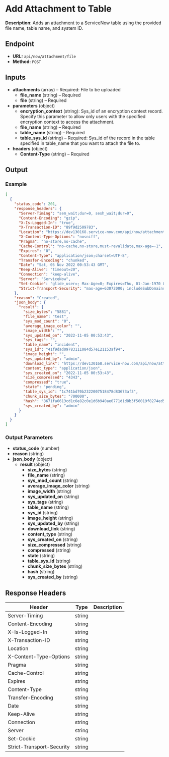 # Add Attachment to Table

**Description**: Adds an attachment to a ServiceNow table using the provided file name, table name, and system ID.

## Endpoint

- **URL:** `api/now/attachment/file`
- **Method:** `POST`
## Inputs

- **attachments** (array) – Required: File to be uploaded
  - **file_name** (string) – Required
  - **file** (string) – Required
- **parameters** (object)
  - **encryption_context** (string): Sys_id of an encryption context record. Specify this parameter to allow only users with the specified encryption context to access the attachment.
  - **file_name** (string) – Required
  - **table_name** (string) – Required
  - **table_sys_id** (string) – Required: Sys_id of the record in the table specified in table_name that you want to attach the file to.
- **headers** (object)
  - **Content-Type** (string) – Required
## Output

### Example

```json
[
  {
    "status_code": 201,
    "response_headers": {
      "Server-Timing": "sem_wait;dur=0, sesh_wait;dur=0",
      "Content-Encoding": "gzip",
      "X-Is-Logged-In": "true",
      "X-Transaction-ID": "89f9d2509783",
      "Location": "https://dev130168.service-now.com/api/now/attachment/41f9dad09783111084d57e121153af94/file",
      "X-Content-Type-Options": "nosniff",
      "Pragma": "no-store,no-cache",
      "Cache-Control": "no-cache,no-store,must-revalidate,max-age=-1",
      "Expires": "0",
      "Content-Type": "application/json;charset=UTF-8",
      "Transfer-Encoding": "chunked",
      "Date": "Sat, 05 Nov 2022 00:53:43 GMT",
      "Keep-Alive": "timeout=20",
      "Connection": "keep-alive",
      "Server": "ServiceNow",
      "Set-Cookie": "glide_user=; Max-Age=0; Expires=Thu, 01-Jan-1970 00:00:10 GMT; Path=/; HttpOnly; SameSite=None; Secure, glide_user_session=; Max-Age=0; Expires=Thu, 01-Jan-1970 00:00:10 GMT; Path=/; HttpOnly; SameSite=None; Secure, glide_user_route=glide.f6d1c4085a807931391acf9b7192b09e; Max-Age=2147483647; Expires=Thu, 23-Nov-2090 04:07:50 GMT; Path=/; HttpOnly; SameSite=None; Secure, glide_session_store=09F91ADC9743111084D57E121153AFDE; Max-Age=1800; Expires=Sat, 05-Nov-2022 01:23:43 GMT; Path=/; HttpOnly; SameSite=None; Secure",
      "Strict-Transport-Security": "max-age=63072000; includeSubDomains"
    },
    "reason": "Created",
    "json_body": {
      "result": {
        "size_bytes": "5881",
        "file_name": "test",
        "sys_mod_count": "0",
        "average_image_color": "",
        "image_width": "",
        "sys_updated_on": "2022-11-05 00:53:43",
        "sys_tags": "",
        "table_name": "incident",
        "sys_id": "41f9dad09783111084d57e121153af94",
        "image_height": "",
        "sys_updated_by": "admin",
        "download_link": "https://dev130168.service-now.com/api/now/attachment/41f9dad09783111084d57e121153af94/file",
        "content_type": "application/json",
        "sys_created_on": "2022-11-05 00:53:43",
        "size_compressed": "4343",
        "compressed": "true",
        "state": "pending",
        "table_sys_id": "1c741bd70b2322007518478d83673af3",
        "chunk_size_bytes": "700000",
        "hash": "8671fa6613cd1c6e82c0e1d6b940ae0771d1d8b3f56019f8274ed501407ffc2a",
        "sys_created_by": "admin"
      }
    }
  }
]
```
### Output Parameters

- **status_code** (number)
- **reason** (string)
- **json_body** (object)
  - **result** (object)
    - **size_bytes** (string)
    - **file_name** (string)
    - **sys_mod_count** (string)
    - **average_image_color** (string)
    - **image_width** (string)
    - **sys_updated_on** (string)
    - **sys_tags** (string)
    - **table_name** (string)
    - **sys_id** (string)
    - **image_height** (string)
    - **sys_updated_by** (string)
    - **download_link** (string)
    - **content_type** (string)
    - **sys_created_on** (string)
    - **size_compressed** (string)
    - **compressed** (string)
    - **state** (string)
    - **table_sys_id** (string)
    - **chunk_size_bytes** (string)
    - **hash** (string)
    - **sys_created_by** (string)
## Response Headers

| Header | Type | Description |
|--------|------|-------------|
| Server-Timing | string |  |
| Content-Encoding | string |  |
| X-Is-Logged-In | string |  |
| X-Transaction-ID | string |  |
| Location | string |  |
| X-Content-Type-Options | string |  |
| Pragma | string |  |
| Cache-Control | string |  |
| Expires | string |  |
| Content-Type | string |  |
| Transfer-Encoding | string |  |
| Date | string |  |
| Keep-Alive | string |  |
| Connection | string |  |
| Server | string |  |
| Set-Cookie | string |  |
| Strict-Transport-Security | string |  |